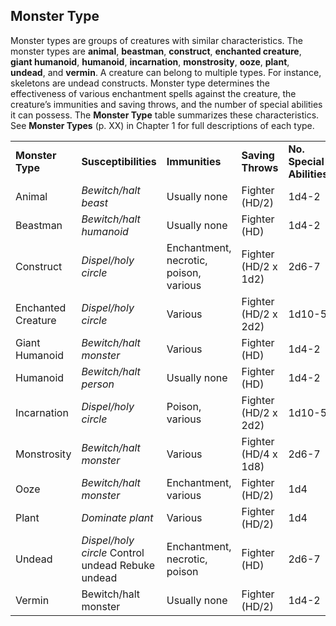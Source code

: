 ## Monster Type

Monster types are groups of creatures with similar characteristics. The monster types are **animal**, **beastman**, **construct**, **enchanted creature**, **giant humanoid**, **humanoid**, **incarnation**, **monstrosity**, **ooze**, **plant**, **undead**, and **vermin**. A creature can belong to multiple types. For instance, skeletons are undead constructs. Monster type determines the effectiveness of various enchantment spells against the creature, the creature’s immunities and saving throws, and the number of special abilities it can possess. The **Monster Type** table summarizes these characteristics. See **Monster Types** (p. XX) in Chapter 1 for full descriptions of each type.

|  |  |  |  |  |
| --- | --- | --- | --- | --- |
| **Monster Type** | **Susceptibilities** | **Immunities** | **Saving Throws** | **No. Special Abilities** |
| Animal | *Bewitch/halt beast* | Usually none | Fighter (HD/2) | 1d4-2 |
| Beastman | *Bewitch/halt humanoid* | Usually none | Fighter (HD) | 1d4-2 |
| Construct | *Dispel/holy circle* | Enchantment, necrotic, poison, various | Fighter (HD/2 x 1d2) | 2d6-7 |
| Enchanted Creature | *Dispel/holy circle* | Various | Fighter (HD/2 x 2d2) | 1d10-5 |
| Giant Humanoid | *Bewitch/halt monster* | Various | Fighter (HD) | 1d4-2 |
| Humanoid | *Bewitch/halt person* | Usually none | Fighter (HD) | 1d4-2 |
| Incarnation | *Dispel/holy circle* | Poison, various | Fighter (HD/2 x 2d2) | 1d10-5 |
| Monstrosity | *Bewitch/halt monster* | Various | Fighter (HD/4 x 1d8) | 2d6-7 |
| Ooze | *Bewitch/halt monster* | Enchantment, various | Fighter (HD/2) | 1d4 |
| Plant | *Dominate plant* | Various | Fighter (HD/2) | 1d4 |
| Undead | *Dispel/holy circle*  Control undead  Rebuke undead | Enchantment, necrotic, poison | Fighter (HD) | 2d6-7 |
| Vermin | Bewitch/halt monster | Usually none | Fighter (HD/2) | 1d4-2 |
